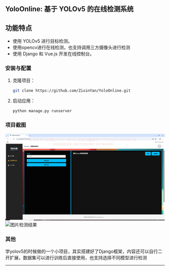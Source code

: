 ## YoloOnline: 基于 YOLOv5 的在线检测系统

## 功能特点
- 使用 YOLOv5 进行目标检测。
- 使用opencv进行在线检测，也支持调用三方摄像头进行检测
- 使用 Django 和 Vue.js 开发在线控制台。

### 安装与配置
1. 克隆项目：  
   ```bash
   git clone https://github.com/ZixinYan/YoloOnline.git
   ```
2. 启动应用：
   ```bash
   python manage.py runserver
   ```

### 项目截图
![页面](/doc/panel.png)
![图片检测结果](/result.jpg)

### 其他
学yolov5的时候做的一个小项目，其实搭建好了Django框架，内容还可以自行二开扩展，数据集可以进行训练后直接使用，也支持选择不同模型进行检测

---
